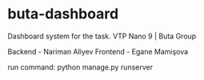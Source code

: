 # buta-dashboard
Dashboard system for the task. VTP Nano 9 | Buta Group

Backend - Nariman Aliyev
Frontend - Egane Mamişova

run command:
python manage.py runserver